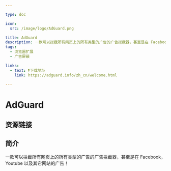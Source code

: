 ```yaml
---

type: doc

icon:
  src: /image/logo/AdGuard.png

title: AdGuard
description: 一款可以拦截所有网页上的所有类型的广告的广告拦截器，甚至是在 Facebook，Youtube 以及其它网站的广告！
tags:
  - 浏览器扩展
  - 广告屏蔽

links:
  - text: ⏬下载地址
    link: https://adguard.info/zh_cn/welcome.html

---
```


<ShowLogo />

# AdGuard

<ShowTags />

<ShowBreadcrumb />

## 资源链接

<ShowLinks />

## 简介

一款可以拦截所有网页上的所有类型的广告的广告拦截器，甚至是在 Facebook，Youtube 以及其它网站的广告！
